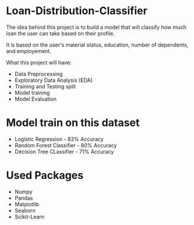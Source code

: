 # Loan-Distribution-Classifier
The idea behind this project is to build a model that will classify how much loan the user can take based on their profile.

It is based on the user's material status, education, number of dependents, and employement.

What this project will have:

* Data Preprocessing 
* Exploratory Data Analysis (EDA)
* Training and Testing split
* Model training
* Model Evaluation


# Model train on this dataset
* Logistic Regression - 83% Accuracy
* Random Forest Classifier - 80% Accuracy
* Decision Tree CLassifier - 71% Accuracy



# Used Packages 
* Numpy
* Pandas
* Matplotlib
* Seaborn
* Scikit-Learn
